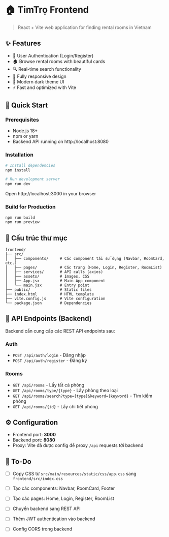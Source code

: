 # 🏠 TimTrọ Frontend

> React + Vite web application for finding rental rooms in Vietnam

## ✨ Features

- 🔐 User Authentication (Login/Register)
- 🏠 Browse rental rooms with beautiful cards
- 🔍 Real-time search functionality
- 📱 Fully responsive design
- 🎨 Modern dark theme UI
- ⚡ Fast and optimized with Vite

## 🚀 Quick Start

### Prerequisites

- Node.js 18+ 
- npm or yarn
- Backend API running on http://localhost:8080

### Installation

```bash
# Install dependencies
npm install

# Run development server
npm run dev
```

Open http://localhost:3000 in your browser

### Build for Production

```bash
npm run build
npm run preview
```

## 📂 Cấu trúc thư mục

```
frontend/
├── src/
│   ├── components/     # Các component tái sử dụng (Navbar, RoomCard, etc.)
│   ├── pages/          # Các trang (Home, Login, Register, RoomList)
│   ├── services/       # API calls (axios)
│   ├── assets/         # Images, CSS
│   ├── App.jsx         # Main App component
│   └── main.jsx        # Entry point
├── public/             # Static files
├── index.html          # HTML template
├── vite.config.js      # Vite configuration
└── package.json        # Dependencies
```

## 🔗 API Endpoints (Backend)

Backend cần cung cấp các REST API endpoints sau:

### Auth
- `POST /api/auth/login` - Đăng nhập
- `POST /api/auth/register` - Đăng ký

### Rooms
- `GET /api/rooms` - Lấy tất cả phòng
- `GET /api/rooms/type/{type}` - Lấy phòng theo loại
- `GET /api/rooms/search?type={type}&keyword={keyword}` - Tìm kiếm phòng
- `GET /api/rooms/{id}` - Lấy chi tiết phòng

## ⚙️ Configuration

- Frontend port: **3000**
- Backend port: **8080**
- Proxy: Vite đã được config để proxy `/api` requests tới backend

## 📝 To-Do

- [ ] Copy CSS từ `src/main/resources/static/css/app.css` sang `frontend/src/index.css`
- [ ] Tạo các components: Navbar, RoomCard, Footer
- [ ] Tạo các pages: Home, Login, Register, RoomList
- [ ] Chuyển backend sang REST API
- [ ] Thêm JWT authentication vào backend
- [ ] Config CORS trong backend

